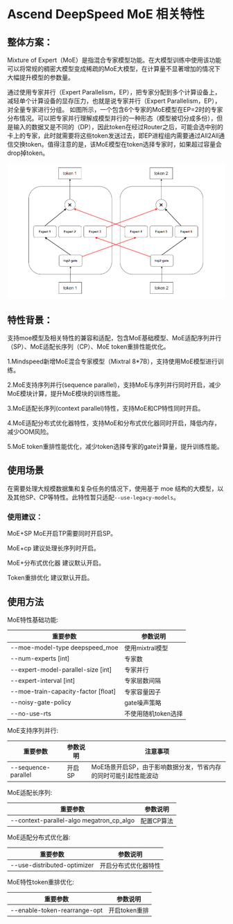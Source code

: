 # Ascend DeepSpeed MoE 相关特性

## 整体方案：

Mixture of Expert（MoE）是指混合专家模型功能。在大模型训练中使用该功能可以将常规的稠密大模型变成稀疏的MoE大模型，在计算量不显著增加的情况下大幅提升模型的参数量。

通过使用专家并行（Expert Parallelism，EP），把专家分配到多个计算设备上，减轻单个计算设备的显存压力，也就是说专家并行（Expert Parallelism，EP），对全量专家进行分组。
如图所示，一个包含6个专家的MoE模型在EP=2时的专家分布情况。可以把专家并行理解成模型并行的一种形态（模型被切分成多份），但是输入的数据又是不同的（DP），因此token在经过Router之后，可能会选中别的卡上的专家，此时就需要将这些token发送过去，即EP进程组内需要通过All2All通信交换token。值得注意的是，该MoE模型在token选择专家时，如果超过容量会drop掉token。

![输入图片说明](moe.png)

## 特性背景：

支持moe模型及相关特性的兼容和适配，包含MoE基础模型、MoE适配序列并行（SP）、MoE适配长序列（CP）、MoE token重排性能优化。

1.Mindspeed新增MoE混合专家模型（Mixtral 8*7B），支持使用MoE模型进行训练。

2.MoE支持序列并行(sequence parallel)，支持MoE与序列并行同时开启，减少MoE模块计算，提升MoE模块的训练性能。

3.MoE适配长序列(context parallel)特性，支持MoE和CP特性同时开启。

4.MoE适配分布式优化器特性，支持MoE和分布式优化器同时开启，降低内存，减少OOM风险。

5.MoE token重排性能优化，减少token选择专家的gate计算量，提升训练性能。

## 使用场景

在需要处理大规模数据集和复杂任务的情况下，使用基于 moe 结构的大模型，以及其他SP、CP等特性。此特性暂只适配`--use-legacy-models`。

### 使用建议：

MoE+SP MoE开启TP需要同时开启SP。

MoE+cp 建议处理长序列时开启。

MoE+分布式优化器 建议默认开启。

Token重排优化 建议默认开启。


## 使用方法

MoE特性基础功能:

| 重要参数                                | 参数说明         |
|-------------------------------------|--------------|
| --moe-model-type deepspeed_moe      | 使用mixtral模型  |
| --num-experts  [int]                | 专家数          |
| --expert-model-parallel-size [int]  | 专家并行         |
| --expert-interval [int]             | 专家层数间隔       |
| --moe-train-capacity-factor [float] | 专家容量因子       |
| --noisy-gate-policy                 | gate噪声策略     |
| --no-use-rts                 | 不使用随机token选择 |


MoE支持序列并行:

|重要参数| 参数说明  | 注意事项  |
|  ----  | ----  | ----  |
|--sequence-parallel            |开启SP          | MoE场景开启SP，由于影响数据分发，节省内存的同时可能引起性能波动|

MoE适配长序列:

| 重要参数| 参数说明  |
|  ----  | ----  |
|--context-parallel-algo megatron_cp_algo |配置CP算法|


MoE适配分布式优化器:

|重要参数| 参数说明  |
|  ----  | ----  |
|--use-distributed-optimizer |开启分布式优化器特性|

MoE特性token重排优化:

|重要参数| 参数说明  |
|  ----  | ----  |
|--enable-token-rearrange-opt |开启token重排|
